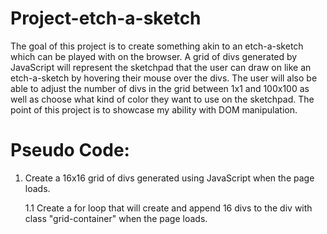 # Project-etch-a-sketch
The goal of this project is to create something akin to an etch-a-sketch which can be played with on the browser. A grid of divs generated by JavaScript will represent the sketchpad that the user can draw on like an etch-a-sketch by hovering their mouse over the divs. The user will also be able to adjust the number of divs in the grid between 1x1 and 100x100 as well as choose what kind of color they want to use on the sketchpad. The point of this project is to showcase my ability with DOM manipulation.
# Pseudo Code:
1. Create a 16x16 grid of divs generated using JavaScript when the page loads.

   1.1 Create a for loop that will create and append 16 divs to the div with class "grid-container" when the page loads.
